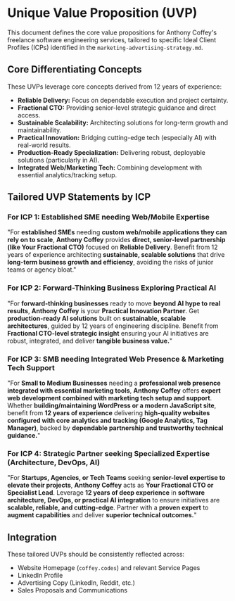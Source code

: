 # Unique Value Proposition (UVP)

This document defines the core value propositions for Anthony Coffey's freelance software engineering services, tailored to specific Ideal Client Profiles (ICPs) identified in the `marketing-advertising-strategy.md`.

## Core Differentiating Concepts

These UVPs leverage core concepts derived from 12 years of experience:

*   **Reliable Delivery:** Focus on dependable execution and project certainty.
*   **Fractional CTO:** Providing senior-level strategic guidance and direct access.
*   **Sustainable Scalability:** Architecting solutions for long-term growth and maintainability.
*   **Practical Innovation:** Bridging cutting-edge tech (especially AI) with real-world results.
*   **Production-Ready Specialization:** Delivering robust, deployable solutions (particularly in AI).
*   **Integrated Web/Marketing Tech:** Combining development with essential analytics/tracking setup.

## Tailored UVP Statements by ICP

### For ICP 1: Established SME needing Web/Mobile Expertise

"For **established SMEs** needing **custom web/mobile applications they can rely on to scale**, **Anthony Coffey** provides **direct, senior-level partnership (like Your Fractional CTO)** focused on **Reliable Delivery**. Benefit from 12 years of experience architecting **sustainable, scalable solutions** that drive **long-term business growth and efficiency**, avoiding the risks of junior teams or agency bloat."

### For ICP 2: Forward-Thinking Business Exploring Practical AI

"For **forward-thinking businesses** ready to move **beyond AI hype to real results**, **Anthony Coffey** is your **Practical Innovation Partner**. Get **production-ready AI solutions** built on **sustainable, scalable architectures**, guided by 12 years of engineering discipline. Benefit from **Fractional CTO-level strategic insight** ensuring your AI initiatives are robust, integrated, and deliver **tangible business value.**"

### For ICP 3: SMB needing Integrated Web Presence & Marketing Tech Support

"For **Small to Medium Businesses** needing a **professional web presence integrated with essential marketing tools**, **Anthony Coffey** offers **expert web development combined with marketing tech setup and support**. Whether **building/maintaining WordPress or a modern JavaScript site**, benefit from **12 years of experience** delivering **high-quality websites configured with core analytics and tracking (Google Analytics, Tag Manager)**, backed by **dependable partnership and trustworthy technical guidance.**"

### For ICP 4: Strategic Partner seeking Specialized Expertise (Architecture, DevOps, AI)

"For **Startups, Agencies, or Tech Teams** seeking **senior-level expertise to elevate their projects**, **Anthony Coffey** acts as **Your Fractional CTO or Specialist Lead**. Leverage **12 years of deep experience** in **software architecture, DevOps, or practical AI integration** to ensure initiatives are **scalable, reliable, and cutting-edge**. Partner with a **proven expert** to **augment capabilities** and deliver **superior technical outcomes.**"

## Integration

These tailored UVPs should be consistently reflected across:
*   Website Homepage (`coffey.codes`) and relevant Service Pages
*   LinkedIn Profile
*   Advertising Copy (LinkedIn, Reddit, etc.)
*   Sales Proposals and Communications
